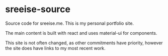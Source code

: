 # sreeise-source
Source code for sreeise.me. This is my personal portfolio site.

The main content is built with react and uses material-ui for components. 

This site is not often changed, as other commitments have priority, however the site does have links to my most recent work.


